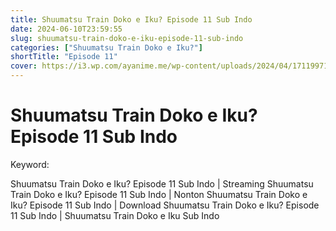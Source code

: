 ```yaml
---
title: Shuumatsu Train Doko e Iku? Episode 11 Sub Indo
date: 2024-06-10T23:59:55
slug: shuumatsu-train-doko-e-iku-episode-11-sub-indo
categories: ["Shuumatsu Train Doko e Iku?"]
shortTitle: "Episode 11"
cover: https://i3.wp.com/ayanime.me/wp-content/uploads/2024/04/1711997161-8309-137451.jpg
---
```


# Shuumatsu Train Doko e Iku? Episode 11 Sub Indo

<iframe-loader iframe-src1="https://play.ayanime.me/include/fluidplayer/fluidplayer.php?VideoSrc1=https%3A%2F%2Fdrive.google.com%2Ffile%2Fd%2F1GvolewUQRwFtwVQ70kcQS3Lvr7yqvMGc%2Fpreview&VideoType1=video%2Fmp4&VideoQuality1=480p&VideoSrc2=https%3A%2F%2Fdrive.google.com%2Ffile%2Fd%2F1BEt6g8cwQqNeItV9C2hMYpXSKsXtGUE6%2Fpreview&VideoType2=video%2Fmp4&VideoQuality2=720p&VideoSrc3=https%3A%2F%2Fdrive.google.com%2Ffile%2Fd%2F11HTqZ3Lmp4JJWgxhkUnbdTHW2b1vYLCX%2Fpreview&VideoType3=video%2Fmp4&VideoQuality3=1080p&VideoSrc4=&VideoType4=&VideoQuality4=&VideoPoster=&VideoTrack1=&kind1=&srclang1=&label1=&default1=&VideoTrack2=&kind2=&srclang2=&label2=&default2=&player=fluid+player&server=Drive+API&api=&width=100%25&height=900px" iframe-src2="https://drive.google.com/file/d/11HTqZ3Lmp4JJWgxhkUnbdTHW2b1vYLCX/preview"></iframe-loader>

Keyword:
<p>Shuumatsu Train Doko e Iku? Episode 11 Sub Indo | Streaming Shuumatsu Train Doko e Iku? Episode 11 Sub Indo | Nonton Shuumatsu Train Doko e Iku? Episode 11 Sub Indo | Download Shuumatsu Train Doko e Iku? Episode 11 Sub Indo | Shuumatsu Train Doko e Iku Sub Indo</p>


